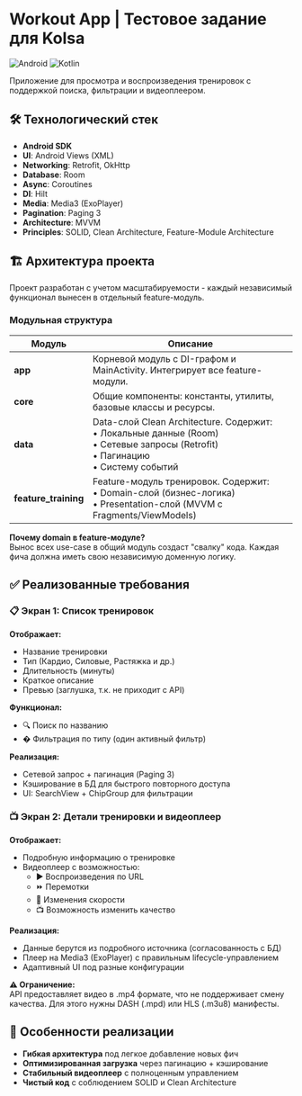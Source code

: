 # Workout App | Тестовое задание для Kolsa

<img src="https://img.shields.io/badge/Android-3DDC84?logo=android&logoColor=white" alt="Android"> <img src="https://img.shields.io/badge/Kotlin-7F52FF?logo=kotlin&logoColor=white" alt="Kotlin">

Приложение для просмотра и воспроизведения тренировок с поддержкой поиска, фильтрации и видеоплеером.

## 🛠 Технологический стек

- **Android SDK**
- **UI**: Android Views (XML)
- **Networking**: Retrofit, OkHttp
- **Database**: Room
- **Async**: Coroutines
- **DI**: Hilt
- **Media**: Media3 (ExoPlayer)
- **Pagination**: Paging 3
- **Architecture**: MVVM
- **Principles**: SOLID, Clean Architecture, Feature-Module Architecture

## 🏗 Архитектура проекта

Проект разработан с учетом масштабируемости - каждый независимый функционал вынесен в отдельный feature-модуль.

### Модульная структура

| Модуль            | Описание |
|--------------------|----------|
| **app**           | Корневой модуль с DI-графом и MainActivity. Интегрирует все feature-модули. |
| **core**          | Общие компоненты: константы, утилиты, базовые классы и ресурсы. |
| **data**          | Data-слой Clean Architecture. Содержит:<br>• Локальные данные (Room)<br>• Сетевые запросы (Retrofit)<br>• Пагинацию<br>• Систему событий |
| **feature_training** | Feature-модуль тренировок. Содержит:<br>• Domain-слой (бизнес-логика)<br>• Presentation-слой (MVVM с Fragments/ViewModels) |

**Почему domain в feature-модуле?**  
Вынос всех use-case в общий модуль создаст "свалку" кода. Каждая фича должна иметь свою независимую доменную логику.

## ✅ Реализованные требования

### 📋 Экран 1: Список тренировок

**Отображает:**
- Название тренировки
- Тип (Кардио, Силовые, Растяжка и др.)
- Длительность (минуты)
- Краткое описание
- Превью (заглушка, т.к. не приходит с API)

**Функционал:**
- 🔍 Поиск по названию
- � Фильтрация по типу (один активный фильтр)

**Реализация:**
- Сетевой запрос + пагинация (Paging 3)
- Кэширование в БД для быстрого повторного доступа
- UI: SearchView + ChipGroup для фильтрации

### 📺 Экран 2: Детали тренировки и видеоплеер

**Отображает:**
- Подробную информацию о тренировке
- Видеоплеер с возможностью:
  - ▶️ Воспроизведения по URL
  - ⏩ Перемотки
  - 🐇 Изменения скорости
  - 📺 Возможность изменить качество

**Реализация:**
- Данные берутся из подробного источника (согласованность с БД)
- Плеер на Media3 (ExoPlayer) с правильным lifecycle-управлением
- Адаптивный UI под разные конфигурации

**⚠️ Ограничение:**  
API предоставляет видео в .mp4 формате, что не поддерживает смену качества. Для этого нужны DASH (.mpd) или HLS (.m3u8) манифесты.

## 🎨 Особенности реализации

- **Гибкая архитектура** под легкое добавление новых фич
- **Оптимизированная загрузка** через пагинацию + кэширование
- **Стабильный видеоплеер** с полноценным управлением
- **Чистый код** с соблюдением SOLID и Clean Architecture
